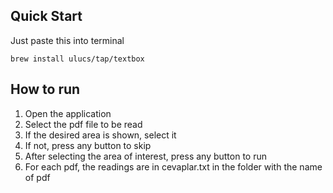 ## Quick Start

Just paste this into terminal

	brew install ulucs/tap/textbox

## How to run

1. Open the application
2. Select the pdf file to be read
3. If the desired area is shown, select it
4. If not, press any button to skip
5. After selecting the area of interest, press any button to run
6. For each pdf, the readings are in cevaplar.txt in the folder with the name of pdf
